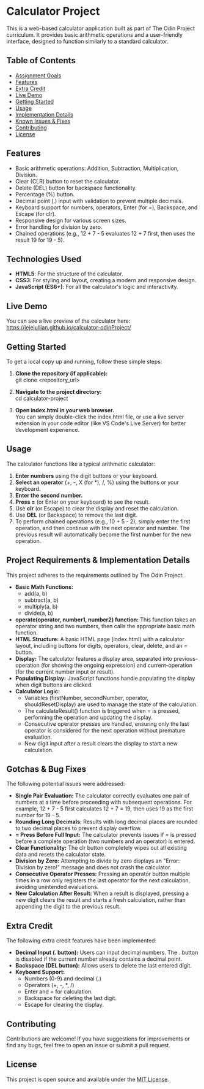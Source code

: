 # **Calculator Project**

This is a web-based calculator application built as part of The Odin Project curriculum. It provides basic arithmetic operations and a user-friendly interface, designed to function similarly to a standard calculator.

## **Table of Contents**

- [Assignment Goals](#assignment-goals)
- [Features](#features)
- [Extra Credit](#extra-credit)
- [Live Demo](#live-demo)
- [Getting Started](#getting-started)
- [Usage](#usage)
- [Implementation Details](#implementation-details)
- [Known Issues & Fixes](#known-issues--fixes)
- [Contributing](#contributing)
- [License](#license)

## **Features**

- Basic arithmetic operations: Addition, Subtraction, Multiplication, Division.
- Clear (CLR) button to reset the calculator.
- Delete (DEL) button for backspace functionality.
- Percentage (%) button.
- Decimal point (.) input with validation to prevent multiple decimals.
- Keyboard support for numbers, operators, Enter (for =), Backspace, and Escape (for clr).
- Responsive design for various screen sizes.
- Error handling for division by zero.
- Chained operations (e.g., 12 + 7 - 5 evaluates 12 + 7 first, then uses the result 19 for 19 - 5).

## **Technologies Used**

- **HTML5**: For the structure of the calculator.
- **CSS3**: For styling and layout, creating a modern and responsive design.
- **JavaScript (ES6+)**: For all the calculator's logic and interactivity.

## **Live Demo**

You can see a live preview of the calculator here: <https://jejejullian.github.io/calculator-odinProject/>

## **Getting Started**

To get a local copy up and running, follow these simple steps:

1. **Clone the repository (if applicable):**  
    git clone &lt;repository_url&gt;  

2. **Navigate to the project directory:**  
    cd calculator-project  

3. **Open index.html in your web browser.**  
    You can simply double-click the index.html file, or use a live server extension in your code editor (like VS Code's Live Server) for better development experience.

## **Usage**

The calculator functions like a typical arithmetic calculator:

1. **Enter numbers** using the digit buttons or your keyboard.
2. **Select an operator** (+, -, X (for \*), /, %) using the buttons or your keyboard.
3. **Enter the second number.**
4. **Press =** (or Enter on your keyboard) to see the result.
5. Use **clr** (or Escape) to clear the display and reset the calculation.
6. Use **DEL** (or Backspace) to remove the last digit.
7. To perform chained operations (e.g., 10 + 5 - 2), simply enter the first operation, and then continue with the next operator and number. The previous result will automatically become the first number for the new operation.

## **Project Requirements & Implementation Details**

This project adheres to the requirements outlined by The Odin Project:

- **Basic Math Functions:**
  - add(a, b)
  - subtract(a, b)
  - multiply(a, b)
  - divide(a, b)
- **operate(operator, number1, number2) function:** This function takes an operator string and two numbers, then calls the appropriate basic math function.
- **HTML Structure:** A basic HTML page (index.html) with a calculator layout, including buttons for digits, operators, clear, delete, and an = button.
- **Display:** The calculator features a display area, separated into previous-operation (for showing the ongoing expression) and current-operation (for the current number input or result).
- **Populating Display:** JavaScript functions handle populating the display when digit buttons are clicked.
- **Calculator Logic:**
  - Variables (firstNumber, secondNumber, operator, shouldResetDisplay) are used to manage the state of the calculation.
  - The calculateResult() function is triggered when = is pressed, performing the operation and updating the display.
  - Consecutive operator presses are handled, ensuring only the last operator is considered for the next operation without premature evaluation.
  - New digit input after a result clears the display to start a new calculation.

## **Gotchas & Bug Fixes**

The following potential issues were addressed:

- **Single Pair Evaluation:** The calculator correctly evaluates one pair of numbers at a time before proceeding with subsequent operations. For example, 12 + 7 - 5 first calculates 12 + 7 = 19, then uses 19 as the first number for 19 - 5.
- **Rounding Long Decimals:** Results with long decimal places are rounded to two decimal places to prevent display overflow.
- **\= Press Before Full Input:** The calculator prevents issues if = is pressed before a complete operation (two numbers and an operator) is entered.
- **Clear Functionality:** The clr button completely wipes out all existing data and resets the calculator state.
- **Division by Zero:** Attempting to divide by zero displays an "Error: Division by zero!" message and does not crash the calculator.
- **Consecutive Operator Presses:** Pressing an operator button multiple times in a row only registers the last operator for the next calculation, avoiding unintended evaluations.
- **New Calculation After Result:** When a result is displayed, pressing a new digit clears the result and starts a fresh calculation, rather than appending the digit to the previous result.

## **Extra Credit**

The following extra credit features have been implemented:

- **Decimal Input (. button):** Users can input decimal numbers. The . button is disabled if the current number already contains a decimal point.
- **Backspace (DEL button):** Allows users to delete the last entered digit.
- **Keyboard Support:**
  - Numbers (0-9) and decimal (.)
  - Operators (+, -, \*, /)
  - Enter and = for calculation.
  - Backspace for deleting the last digit.
  - Escape for clearing the display.

## **Contributing**

Contributions are welcome! If you have suggestions for improvements or find any bugs, feel free to open an issue or submit a pull request.

## **License**

This project is open source and available under the [MIT License](https://www.google.com/search?q=LICENSE).
